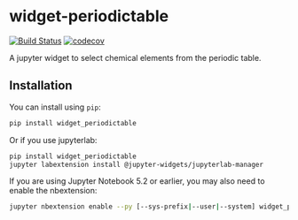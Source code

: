 
# widget-periodictable

[![Build Status](https://travis-ci.org/osscar-org/widget-periodictable.svg?branch=master)](https://travis-ci.org/osscar-org/widget_periodictable)
[![codecov](https://codecov.io/gh/osscar-org/widget-periodictable/branch/master/graph/badge.svg)](https://codecov.io/gh/osscar-org/widget-periodictable)


A jupyter widget to select chemical elements from the periodic table.

## Installation

You can install using `pip`:

```bash
pip install widget_periodictable
```

Or if you use jupyterlab:

```bash
pip install widget_periodictable
jupyter labextension install @jupyter-widgets/jupyterlab-manager
```

If you are using Jupyter Notebook 5.2 or earlier, you may also need to enable
the nbextension:
```bash
jupyter nbextension enable --py [--sys-prefix|--user|--system] widget_periodictable
```
